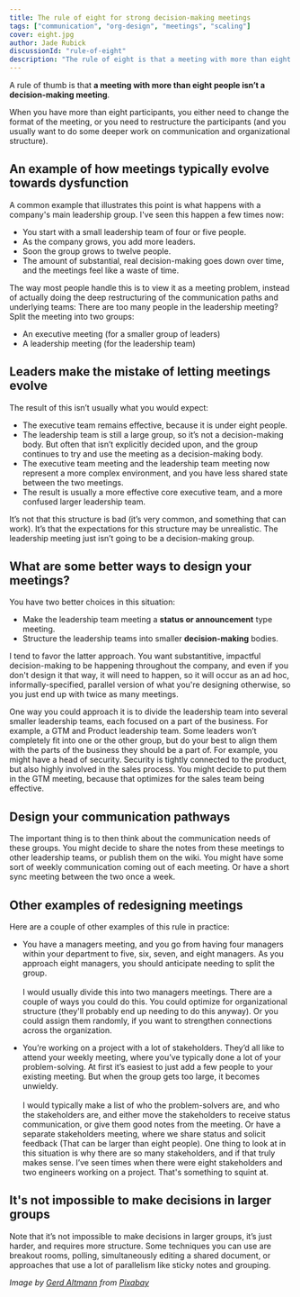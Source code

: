 ```yaml
---
title: The rule of eight for strong decision-making meetings
tags: ["communication", "org-design", "meetings", "scaling"]
cover: eight.jpg
author: Jade Rubick
discussionId: "rule-of-eight"
description: "The rule of eight is that a meeting with more than eight people isn't a decision-making meeting."
---
```


A rule of thumb is that **a meeting with more than eight people isn’t a decision-making meeting**. 

When you have more than eight participants, you either need to change the format of the meeting, or you need to restructure the participants (and you usually want to do some deeper work on communication and organizational structure).

<re-img src="eight.jpg"></re-img>

## An example of how meetings typically evolve towards dysfunction

A common example that illustrates this point is what happens with a company's main leadership group. I've seen this happen a few times now:

*   You start with a small leadership team of four or five people. 
*   As the company grows, you add more leaders. 
*   Soon the group grows to twelve people.
*   The amount of substantial, real decision-making goes down over time, and the meetings feel like a waste of time.

The way most people handle this is to view it as a meeting problem, instead of actually doing the deep restructuring of the communication paths and underlying teams: There are too many people in the leadership meeting? Split the meeting into two groups:

*   An executive meeting (for a smaller group of leaders)
*   A leadership meeting (for the leadership team)

## Leaders make the mistake of letting meetings evolve

The result of this isn’t usually what you would expect:

*   The executive team remains effective, because it is under eight people. 
*   The leadership team is still a large group, so it’s not a decision-making body. But often that isn’t explicitly decided upon, and the group continues to try and use the meeting as a decision-making body.
*   The executive team meeting and the leadership team meeting now represent a more complex environment, and you have less shared state between the two meetings. 
*   The result is usually a more effective core executive team, and a more confused larger leadership team.

It’s not that this structure is bad (it’s very common, and something that can work). It’s that the expectations for this structure may be unrealistic. The leadership meeting just isn’t going to be a decision-making group. 

## What are some better ways to design your meetings?

You have two better choices in this situation:

* Make the leadership team meeting a **status or announcement** type meeting.
* Structure the leadership teams into smaller **decision-making** bodies.

I tend to favor the latter approach. You want substantitive, impactful decision-making to be happening throughout the company, and even if you don't design it that way, it will need to happen, so it will occur as an ad hoc, informally-specified, parallel version of what you're designing otherwise, so you just end up with twice as many meetings. 

One way you could approach it is to divide the leadership team into several smaller leadership teams, each focused on a part of the business. For example, a GTM and Product leadership team. Some leaders won’t completely fit into one or the other group, but do your best to align them with the parts of the business they should be a part of. For example, you might have a head of security. Security is tightly connected to the product, but also highly involved in the sales process. You might decide to put them in the GTM meeting, because that optimizes for the sales team being effective.

## Design your communication pathways

The important thing is to then think about the communication needs of these groups. You might decide to share the notes from these meetings to other leadership teams, or publish them on the wiki. You might have some sort of weekly communication coming out of each meeting. Or have a short sync meeting between the two once a week.

## Other examples of redesigning meetings

Here are a couple of other examples of this rule in practice: 

*   You have a managers meeting, and you go from having four managers within your department to five, six, seven, and eight managers. As you approach eight managers, you should anticipate needing to split the group.  \
\
I would usually divide this into two managers meetings. There are a couple of ways you could do this. You could optimize for organizational structure (they'll probably end up needing to do this anyway). Or you could assign them randomly, if you want to strengthen connections across the organization. 

*   You’re working on a project with a lot of stakeholders. They’d all like to attend your weekly meeting, where you’ve typically done a lot of your problem-solving. At first it’s easiest to just add a few people to your existing meeting. But when the group gets too large, it becomes unwieldy.  \
 \
I would typically make a list of who the problem-solvers are, and who the stakeholders are, and either move the stakeholders to receive status communication, or give them good notes from the meeting. Or have a separate stakeholders meeting, where we share status and solicit feedback (That can be larger than eight people). One thing to look at in this situation is why there are so many stakeholders, and if that truly makes sense. I’ve seen times when there were eight stakeholders and two engineers working on a project. That's something to squint at. 

## It's not impossible to make decisions in larger groups

Note that it’s not impossible to make decisions in larger groups, it’s just harder, and requires more structure. Some techniques you can use are breakout rooms, polling, simultaneously editing a shared document, or approaches that use a lot of parallelism like sticky notes and grouping.

_Image by <a href="https://pixabay.com/users/geralt-9301/">Gerd Altmann</a> from <a href="https://pixabay.com/">Pixabay</a>_